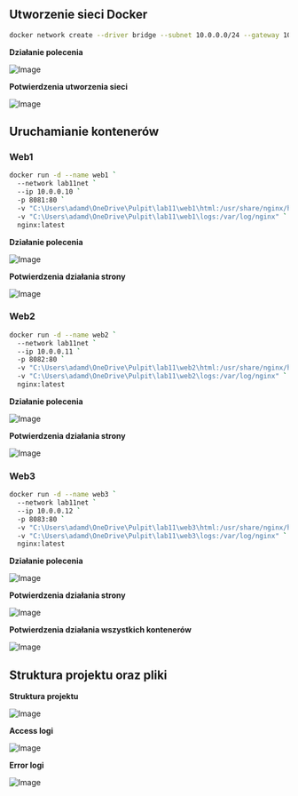 ## Utworzenie sieci Docker 
```bash
docker network create --driver bridge --subnet 10.0.0.0/24 --gateway 10.0.0.1 lab11net
```
**Działanie polecenia**

![Image](https://github.com/user-attachments/assets/f72ae059-daa4-4a4d-925e-4d4058d790e2)

**Potwierdzenia utworzenia sieci**

![Image](https://github.com/user-attachments/assets/07463733-0db6-4dd1-ab74-1b89e77591cc)

## Uruchamianie kontenerów
### Web1
```bash
docker run -d --name web1 `
  --network lab11net `
  --ip 10.0.0.10 `
  -p 8081:80 `
  -v "C:\Users\adamd\OneDrive\Pulpit\lab11\web1\html:/usr/share/nginx/html:ro" `
  -v "C:\Users\adamd\OneDrive\Pulpit\lab11\web1\logs:/var/log/nginx" `
  nginx:latest
```

**Działanie polecenia**

![Image](https://github.com/user-attachments/assets/3f052be4-e487-42f8-9a78-9bf603382e5f)

**Potwierdzenia działania strony**

![Image](https://github.com/user-attachments/assets/d3118b28-15b8-4f4e-b5c1-131d7cfffeb4)

### Web2
```bash
docker run -d --name web2 `
  --network lab11net `
  --ip 10.0.0.11 `
  -p 8082:80 `
  -v "C:\Users\adamd\OneDrive\Pulpit\lab11\web2\html:/usr/share/nginx/html:ro" `
  -v "C:\Users\adamd\OneDrive\Pulpit\lab11\web2\logs:/var/log/nginx" `
  nginx:latest
```

**Działanie polecenia**

![Image](https://github.com/user-attachments/assets/3836323d-81b9-4815-9435-820187c5960d)

**Potwierdzenia działania strony**

![Image](https://github.com/user-attachments/assets/5bdf8b5c-2b0c-4d25-99c9-907f391c8ac3)

### Web3
```bash
docker run -d --name web3 `
  --network lab11net `
  --ip 10.0.0.12 `
  -p 8083:80 `
  -v "C:\Users\adamd\OneDrive\Pulpit\lab11\web3\html:/usr/share/nginx/html:ro" `
  -v "C:\Users\adamd\OneDrive\Pulpit\lab11\web3\logs:/var/log/nginx" `
  nginx:latest
```

**Działanie polecenia**

![Image](https://github.com/user-attachments/assets/db8014ee-ca3d-410e-a3de-06ad7ae220eb)

**Potwierdzenia działania strony**

![Image](https://github.com/user-attachments/assets/90b91b39-e6e4-4e24-90e3-000c601bd06d)

**Potwierdzenia działania wszystkich kontenerów**

![Image](https://github.com/user-attachments/assets/9cf817b8-04dc-4387-bea0-f80eff0859fb)

## Struktura projektu oraz pliki

**Struktura projektu**

![Image](https://github.com/user-attachments/assets/9c3bff06-c6bf-4ba6-93a7-fe9aff71e0be)

**Access logi**

![Image](https://github.com/user-attachments/assets/8737053f-6e02-4322-8dfb-745f197e61a5)

**Error logi**

![Image](https://github.com/user-attachments/assets/ffa7a4c3-ef7d-4009-a21f-23fef3635ce9)
